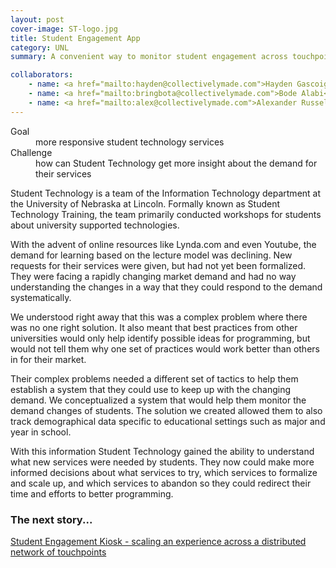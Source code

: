 ```yaml
---
layout: post
cover-image: ST-logo.jpg
title: Student Engagement App
category: UNL
summary: A convenient way to monitor student engagement across touchpoints.

collaborators:
    - name: <a href="mailto:hayden@collectivelymade.com">Hayden Gascoigne</a>
    - name: <a href="mailto:bringbota@collectivelymade.com">Bode Alabi</a>
    - name: <a href="mailto:alex@collectivelymade.com">Alexander Russell</a>
---
```

<dl>
<dt>Goal</dt> <dd>more responsive student technology services</dd>
<dt>Challenge</dt> <dd>how can Student Technology get more insight about the demand for their services</dd>
</dl>

Student Technology is a team of the Information Technology department at the University of Nebraska at Lincoln. Formally known as Student Technology Training, the team primarily conducted workshops for students about university supported technologies.

With the advent of online resources like Lynda.com and even Youtube, the demand for learning based on the lecture model was declining. New requests for their services were given, but had not yet been formalized. They were facing a rapidly changing market demand and had no way understanding the changes in a way that they could respond to the demand systematically.

We understood right away that this was a complex problem where there was no one right solution. It also meant that best practices from other universities would only help identify possible ideas for programming, but would not tell them why one set of practices would work better than others in for their market.

Their complex problems needed a different set of tactics to help them establish a system that they could use to keep up with the changing demand. We conceptualized a system that would help them monitor the demand changes of students. The solution we created allowed them to also track demographical data specific to educational settings such as major and year in school.

With this information Student Technology gained the ability to understand what new services were needed by students. They now could make more informed decisions about what services to try, which services to formalize and scale up, and which services to abandon so they could redirect their time and efforts to better programming.

### The next story...
<a href="{{ site.baseurl }}/kiosk"> Student Engagement Kiosk - scaling an experience across a distributed network of touchpoints </a>

